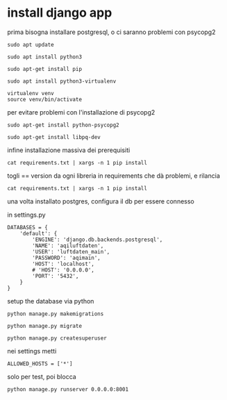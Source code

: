 # install django app

prima bisogna installare postgresql, o ci saranno problemi con psycopg2

    sudo apt update

    sudo apt install python3

    sudo apt-get install pip

    sudo apt install python3-virtualenv

    virtualenv venv
    source venv/bin/activate

per evitare problemi con l'installazione di psycopg2

    sudo apt-get install python-psycopg2

    sudo apt-get install libpq-dev

infine installazione massiva dei prerequisiti

    cat requirements.txt | xargs -n 1 pip install

togli 
== version 
da ogni libreria in requirements che dà problemi, e rilancia 

    cat requirements.txt | xargs -n 1 pip install


una volta installato postgres,
configura il db per essere connesso

in settings.py

    DATABASES = {
        'default': {
            'ENGINE': 'django.db.backends.postgresql',
            'NAME': 'aqiluftdaten',
            'USER': 'luftdaten_main',
            'PASSWORD': 'aqimain',
            'HOST': 'localhost',
            # 'HOST': '0.0.0.0',
            'PORT': '5432',
        }
    }

setup the database via python 

    python manage.py makemigrations

    python manage.py migrate

    python manage.py createsuperuser

nei settings metti

    ALLOWED_HOSTS = ['*']

solo per test, poi blocca

    python manage.py runserver 0.0.0.0:8001
